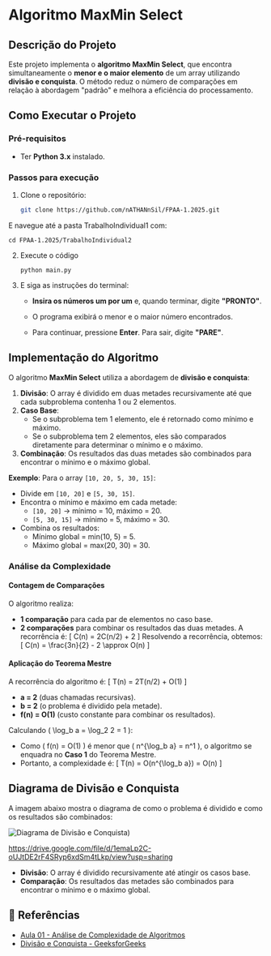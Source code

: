 # Algoritmo MaxMin Select

## Descrição do Projeto
Este projeto implementa o **algoritmo MaxMin Select**, que encontra simultaneamente o **menor e o maior elemento** de um array utilizando **divisão e conquista**. 
O método reduz o número de comparações em relação à abordagem "padrão" e melhora a eficiência do processamento.

## Como Executar o Projeto

### Pré-requisitos
- Ter **Python 3.x** instalado.

###  Passos para execução
1. Clone o repositório:
   ```bash
   git clone https://github.com/nATHANnSil/FPAA-1.2025.git
   
E navegue até a pasta TrabalhoIndividual1 com:

   ``` 
   cd FPAA-1.2025/TrabalhoIndividual2
   ```

2. Execute o código
    ```
    python main.py

3. E siga as instruções do terminal:

   * **Insira os números um por um** e, quando terminar, digite **"PRONTO"**.

   * O programa exibirá o menor e o maior número encontrados.

   * Para continuar, pressione **Enter**. Para sair, digite **"PARE"**.

## Implementação do Algoritmo

O algoritmo **MaxMin Select** utiliza a abordagem de **divisão e conquista**:
1. **Divisão**: O array é dividido em duas metades recursivamente até que cada subproblema contenha 1 ou 2 elementos.
2. **Caso Base**:
   - Se o subproblema tem 1 elemento, ele é retornado como mínimo e máximo.
   - Se o subproblema tem 2 elementos, eles são comparados diretamente para determinar o mínimo e o máximo.
3. **Combinação**: Os resultados das duas metades são combinados para encontrar o mínimo e o máximo global.

**Exemplo**:
Para o array `[10, 20, 5, 30, 15]`:
- Divide em `[10, 20]` e `[5, 30, 15]`.
- Encontra o mínimo e máximo em cada metade:
  - `[10, 20]` → mínimo = 10, máximo = 20.
  - `[5, 30, 15]` → mínimo = 5, máximo = 30.
- Combina os resultados:
  - Mínimo global = min(10, 5) = 5.
  - Máximo global = max(20, 30) = 30.

### Análise da Complexidade

#### Contagem de Comparações
O algoritmo realiza:
- **1 comparação** para cada par de elementos no caso base.
- **2 comparações** para combinar os resultados das duas metades.
A recorrência é:
\[
C(n) = 2C(n/2) + 2
\]
Resolvendo a recorrência, obtemos:
\[
C(n) = \frac{3n}{2} - 2 \approx O(n)
\]

#### Aplicação do Teorema Mestre
A recorrência do algoritmo é:
\[
T(n) = 2T(n/2) + O(1)
\]
- **a = 2** (duas chamadas recursivas).
- **b = 2** (o problema é dividido pela metade).
- **f(n) = O(1)** (custo constante para combinar os resultados).

Calculando \( \log_b a = \log_2 2 = 1 \):
- Como \( f(n) = O(1) \) é menor que \( n^{\log_b a} = n^1 \), o algoritmo se enquadra no **Caso 1** do Teorema Mestre.
- Portanto, a complexidade é:
  \[
  T(n) = O(n^{\log_b a}) = O(n)
  \]

## Diagrama de Divisão e Conquista

A imagem abaixo mostra o diagrama de como o problema é dividido e como os resultados são combinados:

![Diagrama de Divisão e Conquista](Imagens/DiagramaD&C.jpg))

https://drive.google.com/file/d/1emaLp2C-oUJtDE2rF4SRyp6xdSm4tLkp/view?usp=sharing

- **Divisão**: O array é dividido recursivamente até atingir os casos base.
- **Comparação**: Os resultados das metades são combinados para encontrar o mínimo e o máximo global.

## 📎 Referências
- [Aula 01 - Análise de Complexidade de Algoritmos](https://github.com/joaopauloaramuni/fundamentos-de-projeto-e-analise-de-algoritmos/blob/main/PDF/AULA%2001_Ana%CC%81lise%20de%20complexidade%20de%20algoritmos.pdf)
- [Divisão e Conquista - GeeksforGeeks](https://www.geeksforgeeks.org/divide-and-conquer/)

